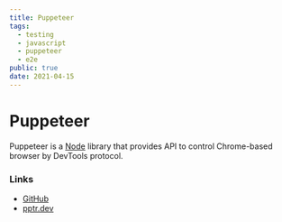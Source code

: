 ```yaml
---
title: Puppeteer
tags:
  - testing
  - javascript
  - puppeteer
  - e2e
public: true
date: 2021-04-15
---
```


# Puppeteer

Puppeteer is a [Node](Node.md) library that provides API to control Chrome-based browser by DevTools protocol.

### Links

* [GitHub](https://github.com/puppeteer/puppeteer/)
* [pptr.dev](https://pptr.dev)
